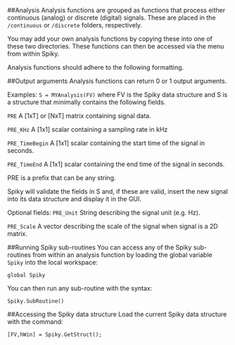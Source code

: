 ##Analysis
Analysis functions are grouped as functions that process either continuous (analog) or discrete
(digital) signals. These are placed in the `/continuous` or `/discrete` folders, respectively.

You may add your own analysis functions by copying these into one of these two directories.
These functions can then be accessed via the menu from within Spiky.

Analysis functions should adhere to the following formatting.


##Output arguments
Analysis functions can return 0 or 1 output arguments.

Examples:
`S = MYAnalysis(FV)`
where FV is the Spiky data structure and S is a structure that minimally contains the following
fields.

`PRE`
A [1xT] or [NxT] matrix containing signal data.

`PRE_KHz`
A [1x1] scalar containing a sampling rate in kHz

`PRE_TimeBegin`
A [1x1] scalar containing the start time of the signal in seconds.

`PRE_TimeEnd`
A [1x1] scalar containing the end time of the signal in seconds.

PRE is a prefix that can be any string.

Spiky will validate the fields in S and, if these are valid, insert the new signal into its
data structure and display it in the GUI.

Optional fields:
`PRE_Unit`
String describing the signal unit (e.g. Hz).

`PRE_Scale`
A vector describing the scale of the signal when signal is a 2D matrix.


##Running Spiky sub-routines
You can access any of the Spiky sub-routines from within an analysis function by loading the
global variable `Spiky` into the local workspace:

`global Spiky`

You can then run any sub-routine with the syntax:

`Spiky.SubRoutine()`


##Accessing the Spiky data structure
Load the current Spiky data structure with the command:

`[FV,hWin] = Spiky.GetStruct();`
